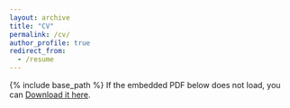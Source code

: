 ```yaml
---
layout: archive
title: "CV"
permalink: /cv/
author_profile: true
redirect_from:
  - /resume
---
```


{% include base_path %}
If the embedded PDF below does not load, you can <a href="rautharshal.github.io/files/Harshal_Resume.pdf">Download it here</a>.

